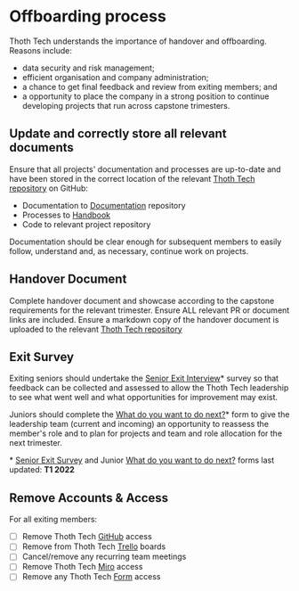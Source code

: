 # Offboarding process

Thoth Tech understands the importance of handover and offboarding. Reasons include:

- data security and risk management;
- efficient organisation and company administration;
- a chance to get final feedback and review from exiting members; and
- a opportunity to place the company in a strong position to continue developing projects that run
  across capstone trimesters.

## Update and correctly store all relevant documents

Ensure that all projects' documentation and processes are up-to-date and have been stored in the
correct location of the relevant [Thoth Tech repository](https://github.com/thoth-tech) on GitHub:

- Documentation to [Documentation](https://github.com/thoth-tech/documentation) repository
- Processes to [Handbook](https://github.com/thoth-tech/documentation)
- Code to relevant project repository

Documentation should be clear enough for subsequent members to easily follow, understand and, as
necessary, continue work on projects.

## Handover Document

Complete handover document and showcase according to the capstone requirements for the relevant
trimester. Ensure ALL relevant PR or document links are included. Ensure a markdown copy of the
handover document is uploaded to the relevant
[Thoth Tech repository](<(https://github.com/thoth-tech)>)

## Exit Survey

Exiting seniors should undertake the
[Senior Exit Interview](https://forms.office.com/Pages/DesignPage.aspx?origin=NeoPortalPage#FormId=7Hgj0IgW1UaFQBwotfRw9mRQ8baZZ01Ep6tAGY0fXmNUNDZUSVM3R0UzRDc3UDgxQkdCVVIzVUNHWS4u)\*
survey so that feedback can be collected and assessed to allow the Thoth Tech leadership to see what
went well and what opportunities for improvement may exist.

Juniors should complete the
[What do you want to do next?](https://forms.office.com/Pages/DesignPage.aspx?origin=NeoPortalPage#FormId=7Hgj0IgW1UaFQBwotfRw9pCshblNu_9FhxlIpGGIxEhUQ1RHNk5IWEs1SVlBSE1QOUxNMERQUFFTUy4u)\*
form to give the leadership team (current and incoming) an opportunity to reassess the member's role
and to plan for projects and team and role allocation for the next trimester.

\*
[Senior Exit Survey](https://forms.office.com/Pages/DesignPage.aspx?origin=NeoPortalPage#FormId=7Hgj0IgW1UaFQBwotfRw9mRQ8baZZ01Ep6tAGY0fXmNUNDZUSVM3R0UzRDc3UDgxQkdCVVIzVUNHWS4u)
and Junior
[What do you want to do next?](https://forms.office.com/Pages/DesignPage.aspx?origin=NeoPortalPage#FormId=7Hgj0IgW1UaFQBwotfRw9pCshblNu_9FhxlIpGGIxEhUQ1RHNk5IWEs1SVlBSE1QOUxNMERQUFFTUy4u)
forms last updated: **T1 2022**

## Remove Accounts & Access

For all exiting members:

- [ ] Remove Thoth Tech [GitHub](https://github.com/orgs/thoth-tech/teams) access
- [ ] Remove from Thoth Tech [Trello](https://trello.com) boards
- [ ] Cancel/remove any recurring team meetings
- [ ] Remove Thoth Tech [Miro](https://miro.com) access
- [ ] Remove any Thoth Tech [Form](https://forms.office.com/) access
